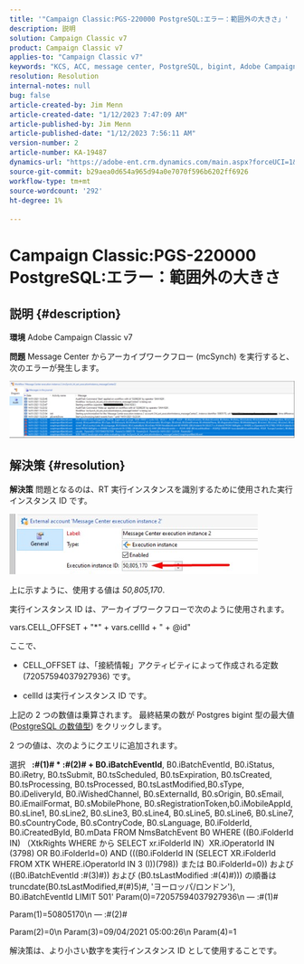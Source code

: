 ```yaml
---
title: '"Campaign Classic:PGS-220000 PostgreSQL:エラー：範囲外の大きさ」'
description: 説明
solution: Campaign Classic v7
product: Campaign Classic v7
applies-to: "Campaign Classic v7"
keywords: "KCS, ACC, message center, PostgreSQL, bigint, Adobe Campaign Classic v7, PGS-220000, ERROR:範囲外の bigint、トラブルシューティング"
resolution: Resolution
internal-notes: null
bug: false
article-created-by: Jim Menn
article-created-date: "1/12/2023 7:47:09 AM"
article-published-by: Jim Menn
article-published-date: "1/12/2023 7:56:11 AM"
version-number: 2
article-number: KA-19487
dynamics-url: "https://adobe-ent.crm.dynamics.com/main.aspx?forceUCI=1&pagetype=entityrecord&etn=knowledgearticle&id=87c61f4e-4d92-ed11-aad1-6045bd0065f9"
source-git-commit: b29aea0d654a965d94a0e7070f596b6202ff6926
workflow-type: tm+mt
source-wordcount: '292'
ht-degree: 1%

---
```


# Campaign Classic:PGS-220000 PostgreSQL:エラー：範囲外の大きさ

## 説明 {#description}


<b>環境</b>
Adobe Campaign Classic v7

<b>問題</b>
Message Center からアーカイブワークフロー (mcSynch) を実行すると、次のエラーが発生します。

![](assets/___89c61f4e-4d92-ed11-aad1-6045bd0065f9___.png)




## 解決策 {#resolution}


<b>解決策</b>
問題となるのは、RT 実行インスタンスを識別するために使用された実行インスタンス ID です。

![](assets/b19e48ed-65d1-ec11-a7b5-00224809c556.png)

上に示すように、使用する値は *50,805,170*.

実行インスタンス ID は、アーカイブワークフローで次のように使用されます。

vars.CELL_OFFSET + &quot;\*&quot; + vars.cellId + &quot; + @id&quot;

ここで、

- CELL_OFFSET は、「接続情報」アクティビティによって作成される定数 (72057594037927936) です。

- cellId は実行インスタンス ID です。

上記の 2 つの数値は乗算されます。 最終結果の数が Postgres bigint 型の最大値 ([PostgreSQL の数値型](https://www.postgresql.org/docs/10/datatype-numeric.html)) をクリックします。

2 つの値は、次のようにクエリに追加されます。

選択   <b>:#(1)# \* :#(2)# + B0.iBatchEventId</b>, B0.iBatchEventId, B0.iStatus, B0.iRetry, B0.tsSubmit, B0.tsScheduled, B0.tsExpiration, B0.tsCreated, B0.tsProcessing, B0.tsProcessed, B0.tsLastModified,B0.sType, B0.iDeliveryId, B0.iWishedChannel, B0.sExternalId, B0.sOrigin, B0.sEmail, B0.iEmailFormat, B0.sMobilePhone, B0.sRegistrationToken,b0.iMobileAppId, B0.sLine1, B0.sLine2, B0.sLine3, B0.sLine4, B0.sLine5, B0.sLine6, B0.sLine7, B0.sCountryCode, B0.sContryCode, B0.sLanguage, B0.iFolderId, B0.iCreatedById, B0.mData FROM NmsBatchEvent B0 WHERE ((B0.iFolderId IN) （XtkRights WHERE から SELECT xr.iFolderId IN）XR.iOperatorId IN (3798) OR B0.iFolderId=0) AND (((B0.iFolderId IN (SELECT XR.iFolderId FROM XTK WHERE.iOperatorId IN 3 (I))(798)) または B0.iFolderId=0)) および ((B0.iBatchEventId :#(3)#)) および (B0.tsLastModified :#(4)#))) の順番は truncdate(B0.tsLastModified,#(#)5)#, &#39;ヨーロッパ/ロンドン&#39;), B0.iBatchEventId LIMIT 501&#39; Param(0)=72057594037927936\n — :#(1)#

Param(1)=50805170\n — :#(2)#

Param(2)=0\n Param(3)=09/04/2021 05:00:26\n Param(4)=1

解決策は、より小さい数字を実行インスタンス ID として使用することです。

